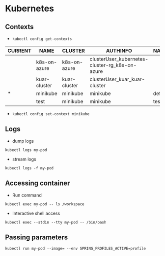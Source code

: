 # Kubernetes

## Contexts

* `kubectl config get-contexts`

|CURRENT   |NAME           |CLUSTER        |AUTHINFO                                         |NAMESPACE |
|----------|---------------|---------------|-------------------------------------------------|----------|
|          |k8s-on-azure   |k8s-on-azure   |clusterUser_kubernetes-cluster-rg_k8s-on-azure   |		|
|          |kuar-cluster   |kuar-cluster   |clusterUser_kuar_kuar-cluster                    |		|
|*         |minikube       |minikube       |minikube                                         |default	|
|          |test           |minikube       |minikube                                         |test	|

* `kubectl config set-context minikube`

## Logs

* dump logs

`kubectl logs my-pod` 

* stream logs

`kubectl logs -f my-pod`

## Accessing container

* Run command

`kubectl exec my-pod -- ls /workspace`

* Interactive shell access

`kubectl exec --stdin --tty my-pod -- /bin/bash`

## Passing parameters

`kubectl run my-pod --image= --env SPRING_PROFILES_ACTIVE=profile`
